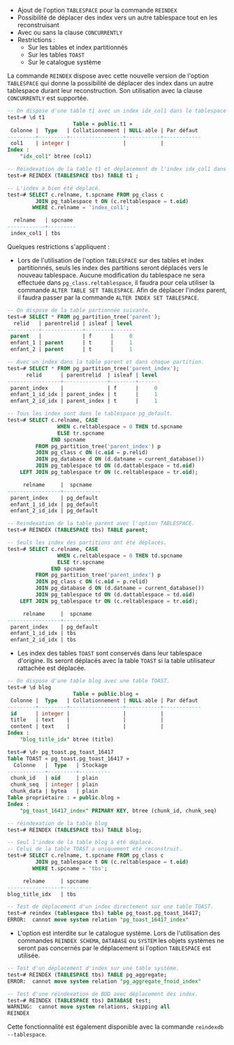 <!--
Les commits sur ce sujet sont :

* https://commitfest.postgresql.org/32/2269/
* https://git.postgresql.org/gitweb/?p=postgresql.git;a=commit;h=c5b286047cd698021e57a527215b48865fd4ad4e
* https://commitfest.postgresql.org/32/3009/
* https://git.postgresql.org/gitweb/?p=postgresql.git;a=commit;h=
* https://commitfest.postgresql.org/31/2849/
* https://commitfest.postgresql.org/32/2940/

Discussion

* https://gitlab.dalibo.info/formation/workshops/-/issues/107

-->

<div class="slide-content">

* Ajout de l'option `TABLESPACE` pour la commande `REINDEX`
* Possibilité de déplacer des index vers un autre tablespace tout en les reconstruisant
* Avec ou sans la clause `CONCURRENTLY`
* Restrictions :
    * Sur les tables et index partitionnés
    * Sur les tables `TOAST`
    * Sur le catalogue système

</div>

<div class="notes">

La commande `REINDEX` dispose avec cette nouvelle version de l'option `TABLESPACE` qui donne la possibilité de déplacer des index 
dans un autre tablespace durant leur reconstruction. Son utilisation avec la clause `CONCURRENTLY` est supportée.

```sql
-- On dispose d'une table t1 avec un index idx_col1 dans le tablespace pg_default.
test=# \d t1
                     Table « public.t1 »
 Colonne |  Type   | Collationnement | NULL-able | Par défaut  
---------+---------+-----------------+-----------+------------
 col1    | integer |                 |           |            
Index :
    "idx_col1" btree (col1)

-- Réindexation de la table t1 et déplacement de l'index idx_col1 dans le tablespace tbs.
test=# REINDEX (TABLESPACE tbs) TABLE t1 ;

-- L'index a bien été déplacé.
test=# SELECT c.relname, t.spcname FROM pg_class c 
         JOIN pg_tablespace t ON (c.reltablespace = t.oid) 
        WHERE c.relname = 'index_col1';

  relname   | spcname 
------------+---------
 index_col1 | tbs
```

Quelques restrictions s'appliquent :

* Lors de l'utilisation de l'option `TABLESPACE` sur des tables et index partitionnés, seuls les index des partitions seront déplacés vers le nouveau
tablespace. Aucune modification du tablespace ne sera effectuée dans `pg_class.reltablespace`, il faudra pour cela utiliser la commande `ALTER TABLE SET TABLESPACE`.
Afin de déplacer l'index parent, il faudra passer par la commande `ALTER INDEX SET TABLESPACE`.

```sql
-- On dispose de la table partionnée suivante.
test=# SELECT * FROM pg_partition_tree('parent');
  relid   | parentrelid | isleaf | level 
----------+-------------+--------+-------
 parent   |             | f      |     0
 enfant_1 | parent      | t      |     1
 enfant_2 | parent      | t      |     1

-- Avec un index dans la table parent et dans chaque partition.
test=# SELECT * FROM pg_partition_tree('parent_index');
      relid      | parentrelid  | isleaf | level 
-----------------+--------------+--------+-------
 parent_index    |              | f      |     0
 enfant_1_id_idx | parent_index | t      |     1
 enfant_2_id_idx | parent_index | t      |     1

-- Tous les index sont dans le tablespace pg_default.
test=# SELECT c.relname, CASE 
                WHEN c.reltablespace = 0 THEN td.spcname 
                ELSE tr.spcname
              END spcname
         FROM pg_partition_tree('parent_index') p
         JOIN pg_class c ON (c.oid = p.relid)
         JOIN pg_database d ON (d.datname = current_database())
         JOIN pg_tablespace td ON (d.dattablespace = td.oid)
    LEFT JOIN pg_tablespace tr ON (c.reltablespace = tr.oid);

     relname     |  spcname   
-----------------+------------
 parent_index    | pg_default
 enfant_1_id_idx | pg_default
 enfant_2_id_idx | pg_default

-- Reindexation de la table parent avec l'option TABLESPACE.
test=# REINDEX (TABLESPACE tbs) TABLE parent;

-- Seuls les index des partitions ont été déplacés.
test=# SELECT c.relname, CASE 
                WHEN c.reltablespace = 0 THEN td.spcname 
                ELSE tr.spcname
              END spcname
         FROM pg_partition_tree('parent_index') p
         JOIN pg_class c ON (c.oid = p.relid)
         JOIN pg_database d ON (d.datname = current_database())
         JOIN pg_tablespace td ON (d.dattablespace = td.oid)
    LEFT JOIN pg_tablespace tr ON (c.reltablespace = tr.oid);

     relname     |  spcname   
-----------------+------------
 parent_index    | pg_default
 enfant_1_id_idx | tbs
 enfant_2_id_idx | tbs
```

* Les index des tables `TOAST` sont conservés dans leur tablespace d'origine. Ils seront
  déplacés avec la table `TOAST` si la table utilisateur rattachée est déplacée.

```sql
-- On dispose d'une table blog avec une table TOAST.
test=# \d blog
                     Table « public.blog »
 Colonne |  Type   | Collationnement | NULL-able | Par défaut 
---------+---------+-----------------+-----------+------------
 id      | integer |                 |           |            
 title   | text    |                 |           |            
 content | text    |                 |           |            
Index :
    "blog_title_idx" btree (title)

test=# \d+ pg_toast.pg_toast_16417
Table TOAST « pg_toast.pg_toast_16417 »
  Colonne   |  Type   | Stockage 
------------+---------+----------
 chunk_id   | oid     | plain
 chunk_seq  | integer | plain
 chunk_data | bytea   | plain
Table propriétaire : « public.blog »
Index :
    "pg_toast_16417_index" PRIMARY KEY, btree (chunk_id, chunk_seq)

-- réindexation de la table blog
test=# REINDEX (TABLESPACE tbs) TABLE blog;

-- Seul l'index de la table blog à été déplacé.
-- Celui de la table TOAST a uniquement été reconstruit.
test=# SELECT c.relname, t.spcname FROM pg_class c 
         JOIN pg_tablespace t ON (c.reltablespace = t.oid)
        WHERE t.spcname = 'tbs';

     relname     | spcname 
-----------------+---------
blog_title_idx   | tbs

-- Test de déplacement d'un index directement sur une table TOAST.
test=# reindex (tablespace tbs) table pg_toast.pg_toast_16417;
ERROR:  cannot move system relation "pg_toast_16417_index"
```

* L'option est interdite sur le catalogue système. Lors de l'utilisation des commandes `REINDEX SCHEMA`, `DATABASE` ou `SYSTEM` les objets systèmes ne seront pas concernés par le déplacement si l'option `TABLESPACE` est utilisée.

```sql
-- Test d'un déplacement d'index sur une table système.
test=# REINDEX (TABLESPACE tbs) TABLE pg_aggregate;
ERROR:  cannot move system relation "pg_aggregate_fnoid_index"

-- Test d'une réindexation de BDD avec déplacement des index.
test=# REINDEX (TABLESPACE tbs) DATABASE test;
WARNING:  cannot move system relations, skipping all
REINDEX
```

Cette fonctionnalité est également disponible avec la commande `reindexdb --tablespace`.

</div>
